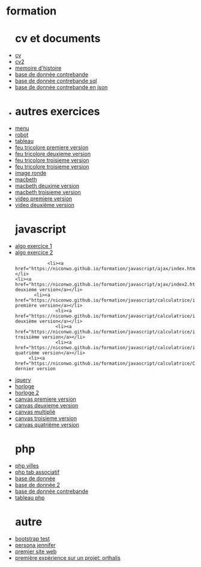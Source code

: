 # formation
<html lang="en">
<head>
    <meta charset="UTF-8">
    <meta name="viewport" content="width=device-width, initial-scale=1.0">
    <meta http-equiv="X-UA-Compatible" content="ie=edge">
    <title>Document</title>
</head>
<body>
    <ul>
        <h1>cv et documents</h1>
    <li><a href="https://niconwo.github.io/formation/cv/">cv</a></li>
        <li><a href="https://niconwo.github.io/formation/cv2/">cv2</a></li>
        <li><a href="https://niconwo.github.io/formation/cv2/document/mémoire.pdf">memoire d'histoire</a></li>
        <li><a href="https://niconwo.github.io/formation/cv2/document/contrebande.pdf">base de donnée contrebande</a></li>
        <li><a href="https://niconwo.github.io/formation/cv2/document/contrebande.sql">base de donnée contrebande sql</a></li>
        <li><a href="https://niconwo.github.io/formation/cv2/document/contrebande.json">base de donnée contrebande en json</a><li>
        <h1> autres exercices </h1>
        <li><a href="https://niconwo.github.io/formation/menusiteweb/index.html">menu</a></li>
        <li><a href="https://niconwo.github.io/formation/monsieur robot/index2.html">robot </a></li>
        <li><a href="https://niconwo.github.io/formation/tableau/index.html">tableau</a></li>
    <li> <a href="https://niconwo.github.io/formation/feu/index.html">feu tricolore premiere version </a></li>
   <li><a href="https://niconwo.github.io/formation/feu/index2.html">feu tricolore deuxieme version </a></li>
<li><a href="https://niconwo.github.io/formation/feu/index3.html">feu tricolore troisieme version </a></li>
        <li><a href="https://niconwo.github.io/formation/feu/index3.html">feu tricolore troisieme version </a></li>
        <li><a href="https://niconwo.github.io/formation/image ronde/">image ronde</a></li>
         <li><a href="https://niconwo.github.io/formation/macbeth/acceuil.html">macbeth</a></li>
        <li><a href="https://niconwo.github.io/formation/macbeth/acceuil2.html">macbeth deuxime version</a></li>
        <li><a href="https://niconwo.github.io/formation/macbeth/acceuil3.html">macbeth troisieme version</a></li>
<li><a href="https://niconwo.github.io/formation/video/test.html">video premiere version</a></li>
          <li><a href="https://niconwo.github.io/formation/video/test4.html">video deuxième version</a></li>
        <h1> javascript </h1>
   <li><a href="https://niconwo.girhub.io/formation/javascript/algo/exerciceAlgo/ex1/index.html">algo exercice 1</a></li>
   <li><a href="https://niconwo.girhub.io/formation/javascript/algo/exerciceAlgo/ex2/index.html">algo exercice 2</a></li>

                <li><a href="https://niconwo.github.io/formation/javascript/ajax/index.html">ajax</a></li>
    <li><a href="https://niconwo.github.io/formation/javascript/ajax/index2.html">ajax deuxieme version</a></li>
           <li><a href="https://niconwo.github.io/formation/javascript/calculatrice/index.html">calculatrice première version</a></li>
                   <li><a href="https://niconwo.github.io/formation/javascript/calculatrice/index2.html">calculatrice deuxième version</a></li>
                   <li><a href="https://niconwo.github.io/formation/javascript/calculatrice/index3.html">calculatrice troisième version</a></li>
                   <li><a href="https://niconwo.github.io/formation/javascript/calculatrice/index4.html">calculatrice quatrième version</a></li>
         <li><a href="https://niconwo.github.io/formation/javascript/calculatrice/CALCULATRICE.html">calculatrice dernier version

   <li><a href="https://niconwo.github.io/formation/javascript/jquery/index.html">jquery </a></li>
        <li><a href="https://niconwo.github.io/formation/javascript/horloge/index1.html">horloge</a></li>
        <li><a href="https://niconwo.github.io/formation/javascript/horloge/index2.html">horloge 2</a></li>
            <li><a href="https://niconwo.github.io/formation/javascript/canvas/canvas.html">canvas premiere version</a></li>
                <li><a href="https://niconwo.github.io/formation/javascript/canvas/canvas2.html">canvas deuxieme version</a></li>
            <li><a href="https://niconwo.github.io/formation/javascript/canvas/canvas3.html">canvas multiplié</a></li>
        <li><a href="https://niconwo.github.io/formation/javascript/canvas/index.html">canvas troisieme version</a></li>
            <li><a href="https://niconwo.github.io/formation/javascript/canvas/index2.html">canvas quatrième version</a></li>
        <h1> php </h1>
          <li><a href="http://127.0.0.1/php/structures/villes/">php villes</a></li>
          <li><a href="http://127.0.0.1/php/variables/tabAso/index.php">php tab associatif</a></li>
          <li><a href="https://niconwo.github.io/base/base.php">base de donnée</a></li>
           <li><a href="https://niconwo.github.io/base/base2.php">base de donnée 2</a></li>
            <li><a href="https://niconwo.github.io/base/contrebande.php">base de donnée contrebande</a></li>
        <li><a href="http://127.0.0.1/php/tableau/">tableau php</a></li>
        <h1> autre </h1>
        <li><a href="https://niconwo.github.io/formation/boostrap/index.html">bootstrap test</a></li>
            <li><a href="https://niconwo.github.io/formation/persona/jennifer.pdf">persona jennifer</a></li>
        <li><a href="https://niconwo.github.io/formation/html/acceuil.html">premier site web</a></li>
        <li><a href="https://niconwo.github.io/formation/orthalis/medical/dossierMedical.html">première expèrience sur un projet: orthalis </a></li>
            </ul>  
</body>
</html>
